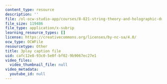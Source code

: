 ```yaml
---
content_type: resource
description: ''
file: /ol-ocw-studio-app/courses/8-821-string-theory-and-holographic-duality-fall-2014/cafc12e893c05e0fbf029b9067ec27e1_M_8UajiNlDg.vtt
file_size: 119486
file_type: application/x-subrip
learning_resource_types: []
license: https://creativecommons.org/licenses/by-nc-sa/4.0/
ocw_type: OCWFile
resourcetype: Other
title: 3play caption file
uid: cafc12e8-93c0-5e0f-bf02-9b9067ec27e1
video_files:
  video_thumbnail_file: null
video_metadata:
  youtube_id: null
---
```

